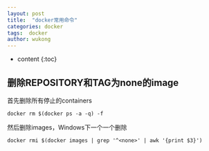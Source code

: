 ```yaml
---
layout: post
title:  "docker常用命令"
categories: docker
tags:  docker
author: wukong
---
```


* content
{:toc}

## 删除REPOSITORY和TAG为none的image
首先删除所有停止的containers
```
docker rm $(docker ps -a -q) -f
```
然后删除images，Windows下一个一个删除
```
docker rmi $(docker images | grep '^<none>' | awk '{print $3}')
```
